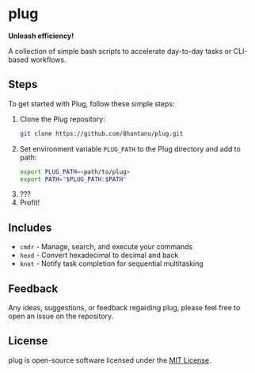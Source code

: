 # plug

**Unleash efficiency!**

A collection of simple bash scripts to accelerate day-to-day tasks or CLI-based workflows.

## Steps 

To get started with Plug, follow these simple steps:

1. Clone the Plug repository:
   ```bash
   git clone https://github.com/8hantanu/plug.git
   ```
2. Set environment variable `PLUG_PATH` to the Plug directory and add to path:
   ```bash
   export PLUG_PATH=<path/to/plug>
   export PATH="$PLUG_PATH:$PATH"
   ```
3. ???
4. Profit!

## Includes

* `cmdr` - Manage, search, and execute your commands
* `hexd` - Convert hexadecimal to decimal and back
* `knot` - Notify task completion for sequential multitasking

## Feedback

Any ideas, suggestions, or feedback regarding plug, please feel free to open an issue on the repository.

## License

plug is open-source software licensed under the [MIT License](https://opensource.org/licenses/MIT). 
